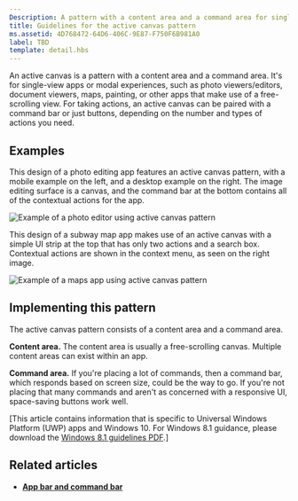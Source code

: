 ```yaml
---
Description: A pattern with a content area and a command area for single-view apps or modal experiences, such as photo viewers/editors, document viewers, maps, painting, or other apps that make use of a free-scrolling view.
title: Guidelines for the active canvas pattern
ms.assetid: 4D768472-64D6-406C-9E87-F750F6B981A0
label: TBD
template: detail.hbs
---
```

An active canvas is a pattern with a content area and a command area. It's for single-view apps or modal experiences, such as photo viewers/editors, document viewers, maps, painting, or other apps that make use of a free-scrolling view. For taking actions, an active canvas can be paired with a command bar or just buttons, depending on the number and types of actions you need.

## Examples

This design of a photo editing app features an active canvas pattern, with a mobile example on the left, and a desktop example on the right. The image editing surface is a canvas, and the command bar at the bottom contains all of the contextual actions for the app.

![Example of a photo editor using active canvas pattern](images/uap-photo-pc-phone-700.png)

This design of a subway map app makes use of an active canvas with a simple UI strip at the top that has only two actions and a search box. Contextual actions are shown in the context menu, as seen on the right image.

![Example of a maps app using active canvas pattern](images/uap-subway-pc-phone-700.png)


## Implementing this pattern

The active canvas pattern consists of a content area and a command area.

**Content area.**  The content area is usually a free-scrolling canvas. Multiple content areas can exist within an app.

**Command area.**  If you're placing a lot of commands, then a command bar, which responds based on screen size, could be the way to go. If you're not placing that many commands and aren't as concerned with a responsive UI, space-saving buttons work well.

\[This article contains information that is specific to Universal Windows Platform (UWP) apps and Windows 10. For Windows 8.1 guidance, please download the [Windows 8.1 guidelines PDF](https://go.microsoft.com/fwlink/p/?linkid=258743).\]

## Related articles

-   [**App bar and command bar**](app-bars.md)


<!--HONumber=May16_HO4-->


